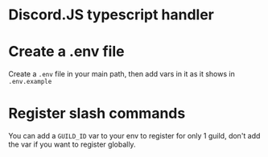 <h1>Discord.JS typescript handler</h1>

# Create a .env file
Create a `.env` file in your main path, then add vars in it as it shows in `.env.example`

# Register slash commands
You can add a `GUILD_ID` var to your env to register for only 1 guild, don't add the var if you want to register globally.